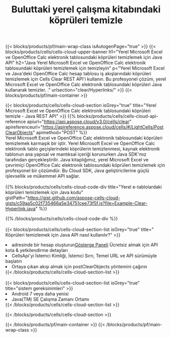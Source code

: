 ﻿---
title:  Buluttaki yerel çalışma kitabındaki köprüleri temizle
description:  Microsoft Excel ve OpenOffice Calc. üzerindeki köprüleri temizlemek için Bulut API'leri ve SDK'lar. Cells Cloud API ile yerel e-tablolardaki köprüleri temizleyin. SDK, geliştirme dili türlerini destekler. Android, C#, Go, Java, NodeJS, Perl, PHP, Python, Ruby ve Swift'i içerir.
url: /tr/java/clear/hyperlinks/
---
{{< blocks/products/pf/main-wrap-class isAutogenPage="true" >}}
{{< blocks/products/cells/cells-cloud-upper-banner h1="Yerel Microsoft Excel ve OpenOffice Calc elektronik tablosundaki köprüleri temizlemek için Java API" h2="Java Yerel Microsoft Excel ve OpenOffice Calc elektronik tablosundaki köprüleri temizlemek için temizleyin" p="Yerel Microsoft Excel ve Java\'deki OpenOffice Calc hesap tablosu iş akışlarındaki köprüleri temizlemek için Cells Clear REST API\'i kullanın. Bu profesyonel çözüm, yerel Microsoft Excel ve OpenOffice Calc elektronik tablosundaki köprüleri Java kullanarak temizler. ." urlsection="clear/Hyperlinks/" >}}
{{< blocks/products/pf/main-container >}}

{{< blocks/products/cells/cells-cloud-section isGrey="true" title="Yerel Microsoft Excel ve OpenOffice Calc elektronik tablosundaki köprüleri temizle - Java REST API" >}}
{{% blocks/products/cells/cells-cloud-api-reference apiurl="https://api.aspose.cloud/v3.0/cells/clear" apireferenceurl="https://apireference.aspose.cloud/cells/#/LightCells/PostClearObjects" apimethod="POST" %}}
<br/>
Yerel Microsoft Excel ve OpenOffice Calc elektronik tablosundaki köprüleri temizlemek karmaşık bir iştir. Yerel Microsoft Excel ve OpenOffice Calc elektronik tablo geçişlerindeki köprülerin temizlenmesi, kaynak elektronik tablonun ana yapısal ve mantıksal içeriği korunurken Java SDK'mız tarafından gerçekleştirilir. Java kitaplığımız, yerel Microsoft Excel ve çevrimiçi OpenOffice Calc elektronik tablosundaki köprüleri temizlemek için profesyonel bir çözümdür. Bu Cloud SDK, Java geliştiricilerine güçlü işlevsellik ve mükemmel API sağlar.
<br/>
<br/>
{{% blocks/products/cells/cells-cloud-code-div title="Yerel e-tablolardaki köprüleri temizlemek için Java kodu" gistPath="https://gist.github.com/aspose-cells-cloud-gists/c59aa5c02f735466a5e34751cee73f5f.js?file=Example-Clear-Hyperlink.java" %}}
  
{{% /blocks/products/cells/cells-cloud-code-div %}}
<br/>
<br/>
{{< blocks/products/cells/cells-cloud-section-list isGrey="true" title=" Köprüleri temizlemek için Java API nasıl kullanılır?" >}}
<li> adresinde bir hesap oluşturun<a href="https://dashboard.aspose.cloud/">Gösterge Paneli</a> Ücretsiz almak için API kota & yetkilendirme detayları</li>
<li>CellsApi'yi İstemci Kimliği, İstemci Sırrı, Temel URL ve API sürümüyle başlatın</li>
<li>Ortaya çıkan akışı almak için postClearObjects yöntemini çağırın</li>
{{< /blocks/products/cells/cells-cloud-section-list >}}
<br/>
<br/>
{{< blocks/products/cells/cells-cloud-section-list isGrey="true" title="sistem gereksinimleri" >}}
<li>Android 7 veya daha yenisi</li>
<li>Java(TM) SE Çalışma Zamanı Ortamı</li>
{{< /blocks/products/cells/cells-cloud-section-list >}}

{{< /blocks/products/cells/cells-cloud-section >}}

{{< /blocks/products/pf/main-container >}}
{{< /blocks/products/pf/main-wrap-class >}}

